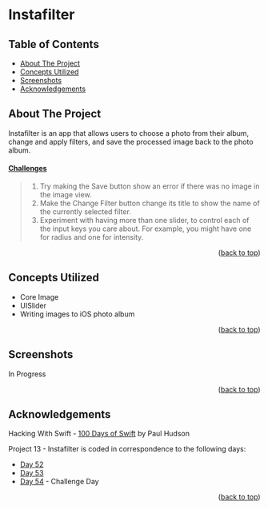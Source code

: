 # Instafilter


<!-- Table of Contents -->
## Table of Contents
* [About The Project](#about-the-project)
* [Concepts Utilized](#concepts-utilized)
* [Screenshots](#screenshots)
* [Acknowledgements](#acknowledgements)


<!-- ABOUT THE PROJECT -->
## About The Project

Instafilter is an app that allows users to choose a photo from their album, change and apply filters, and save the processed image back to the photo album.

#### [Challenges](https://www.hackingwithswift.com/read/13/6/wrap-up)
>1. Try making the Save button show an error if there was no image in the image view.
>2. Make the Change Filter button change its title to show the name of the currently selected filter.
>3. Experiment with having more than one slider, to control each of the input keys you care about. For example, you might have one for radius and one for intensity.

<p align="right">(<a href="#top">back to top</a>)</p>


<!-- CONCEPTS UTILIZED -->
## Concepts Utilized
* Core Image
* UISlider
* Writing images to iOS photo album

<p align="right">(<a href="#top">back to top</a>)</p>


<!-- SCREENSHOTS -->
## Screenshots
In Progress

<p align="right">(<a href="#top">back to top</a>)</p>


<!-- ACKNOWLEDGEMENTS -->
## Acknowledgements
Hacking With Swift - [100 Days of Swift] by Paul Hudson

Project 13 - Instafilter is coded in correspondence to the following days:
* [Day 52]
* [Day 53]
* [Day 54] - Challenge Day

<p align="right">(<a href="#top">back to top</a>)</p>



<!-- MARKDOWN LINKS & IMAGES -->
<!-- https://www.markdownguide.org/basic-syntax/#reference-style-links -->
[100 Days of Swift]: https://www.hackingwithswift.com/100 (100 Days of Swift)
[Day 52]: https://www.hackingwithswift.com/100/52
[Day 53]: https://www.hackingwithswift.com/100/53
[Day 54]: https://www.hackingwithswift.com/100/54
